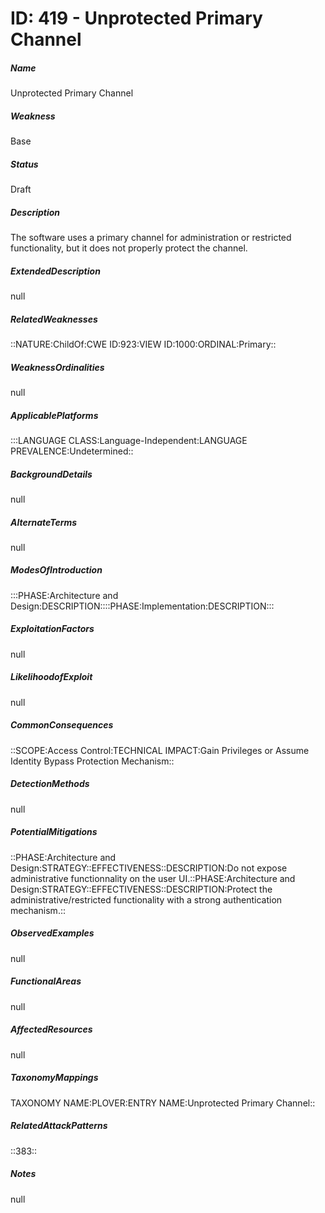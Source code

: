 # ID: 419 - Unprotected Primary Channel
<h5>Name</h5>Unprotected Primary Channel
<h5>Weakness</h5>Base
<h5>Status</h5>Draft
<h5>Description</h5>The software uses a primary channel for administration or restricted functionality, but it does not properly protect the channel.
<h5>ExtendedDescription</h5>null
<h5>RelatedWeaknesses</h5>::NATURE:ChildOf:CWE ID:923:VIEW ID:1000:ORDINAL:Primary::
<h5>WeaknessOrdinalities</h5>null
<h5>ApplicablePlatforms</h5>:::LANGUAGE CLASS:Language-Independent:LANGUAGE PREVALENCE:Undetermined::
<h5>BackgroundDetails</h5>null
<h5>AlternateTerms</h5>null
<h5>ModesOfIntroduction</h5>:::PHASE:Architecture and Design:DESCRIPTION::::PHASE:Implementation:DESCRIPTION:::
<h5>ExploitationFactors</h5>null
<h5>LikelihoodofExploit</h5>null
<h5>CommonConsequences</h5>::SCOPE:Access Control:TECHNICAL IMPACT:Gain Privileges or Assume Identity Bypass Protection Mechanism::
<h5>DetectionMethods</h5>null
<h5>PotentialMitigations</h5>::PHASE:Architecture and Design:STRATEGY::EFFECTIVENESS::DESCRIPTION:Do not expose administrative functionnality on the user UI.::PHASE:Architecture and Design:STRATEGY::EFFECTIVENESS::DESCRIPTION:Protect the administrative/restricted functionality with a strong authentication mechanism.::
<h5>ObservedExamples</h5>null
<h5>FunctionalAreas</h5>null
<h5>AffectedResources</h5>null
<h5>TaxonomyMappings</h5>TAXONOMY NAME:PLOVER:ENTRY NAME:Unprotected Primary Channel::
<h5>RelatedAttackPatterns</h5>::383::
<h5>Notes</h5>null

